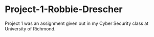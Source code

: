 # Project-1-Robbie-Drescher
Project 1 was an assignment given out in my Cyber Security class at University of Richmond.
